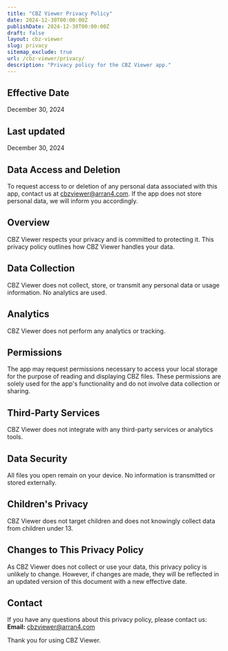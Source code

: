 ```yaml
---
title: "CBZ Viewer Privacy Policy"
date: 2024-12-30T00:00:00Z
publishDate: 2024-12-30T00:00:00Z
draft: false
layout: cbz-viewer
slug: privacy
sitemap_exclude: true
url: /cbz-viewer/privacy/
description: "Privacy policy for the CBZ Viewer app."
---
```


## Effective Date
December 30, 2024

## Last updated
December 30, 2024

## Data Access and Deletion
To request access to or deletion of any personal data associated with this app, contact us at cbzviewer@arran4.com. If the app does not store personal data, we will inform you accordingly.

## Overview
CBZ Viewer respects your privacy and is committed to protecting it. This privacy policy outlines how CBZ Viewer handles your data.

## Data Collection
CBZ Viewer does not collect, store, or transmit any personal data or usage information. No analytics are used.

## Analytics
CBZ Viewer does not perform any analytics or tracking.

## Permissions
The app may request permissions necessary to access your local storage for the purpose of reading and displaying CBZ files. These permissions are solely used for the app's functionality and do not involve data collection or sharing.

## Third-Party Services
CBZ Viewer does not integrate with any third-party services or analytics tools.

## Data Security
All files you open remain on your device. No information is transmitted or stored externally.

## Children's Privacy
CBZ Viewer does not target children and does not knowingly collect data from children under 13.

## Changes to This Privacy Policy
As CBZ Viewer does not collect or use your data, this privacy policy is unlikely to change. However, if changes are made, they will be reflected in an updated version of this document with a new effective date.

## Contact
If you have any questions about this privacy policy, please contact us:
**Email:** [cbzviewer@arran4.com](mailto:cbzviewer@arran4.com)

Thank you for using CBZ Viewer.
